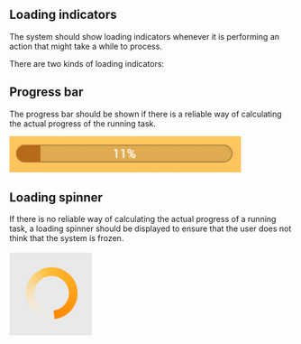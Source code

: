 ## Loading indicators
The system should show loading indicators whenever it is performing an action that might take a while to process.

There are two kinds of loading indicators:

## Progress bar
The progress bar should be shown if there is a reliable way of calculating the actual progress of the running task.

![Progress Bar](./images/progressbar.png "ProgressBar")

## Loading spinner
If there is no reliable way of calculating the actual progress of a running task, a loading spinner should be displayed to ensure that the user does not think that the system is frozen.

![Loading spinner](./images/loadingSpinner.png "LoadingSpinner")

